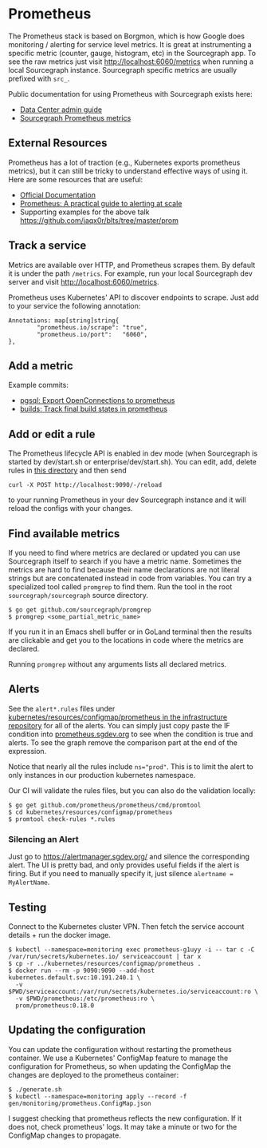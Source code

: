 # Prometheus

The Prometheus stack is based on Borgmon, which is how Google does monitoring /
alerting for service level metrics. It is great at instrumenting a specific
metric (counter, gauge, histogram, etc) in the Sourcegraph app. To see the raw
metrics just visit <http://localhost:6060/metrics> when running a local
Sourcegraph instance.  Sourcegraph specific metrics are usually prefixed with
`src_`.

Public documentation for using Prometheus with Sourcegraph exists here:

* [Data Center admin guide](https://github.com/sourcegraph/deploy-sourcegraph/blob/master/docs/admin-guide.md)
* [Sourcegraph Prometheus metrics](https://github.com/sourcegraph/deploy-sourcegraph/blob/master/docs/prom-metrics.md)

## External Resources

Prometheus has a lot of traction (e.g., Kubernetes exports prometheus metrics),
but it can still be tricky to understand effective ways of using it. Here are
some resources that are useful:

* [Official Documentation](https://prometheus.io/docs/introduction/overview/)
* [Prometheus: A practical guide to alerting at scale](https://docs.google.com/presentation/d/1X1rKozAUuF2MVc1YXElFWq9wkcWv3Axdldl8LOH9Vik/edit)
* Supporting examples for the above talk https://github.com/jaqx0r/blts/tree/master/prom

## Track a service

Metrics are available over HTTP, and Prometheus scrapes them. By default it is
under the path `/metrics`. For example, run your local Sourcegraph dev server
and visit <http://localhost:6060/metrics>.

Prometheus uses Kubernetes' API to discover endpoints to scrape. Just add to
your service the following annotation:

```
Annotations: map[string]string{
        "prometheus.io/scrape": "true",
        "prometheus.io/port":   "6060",
},
```

## Add a metric

Example commits:
* [pgsql: Export OpenConnections to prometheus](https://sourcegraph.com/github.com/sourcegraph/sourcegraph@ccc69ef5cfaa6486e31a5fd1a263f3797a5320be/-/commit)
* [builds: Track final build states in prometheus](https://sourcegraph.com/github.com/sourcegraph/sourcegraph@bff33142f6017b9c2cc552d3c0a2cea7427208ca/-/commit)

## Add or edit a rule

The Prometheus lifecycle API is enabled in dev mode (when Sourcegraph is started by dev/start.sh or enterprise/dev/start.sh).
You can edit, add, delete rules in [this directory](https://sourcegraph.com/github.com/sourcegraph/sourcegraph/-/tree/docker-images/prometheus/config) and then send

```shell script
curl -X POST http://localhost:9090/-/reload
```

to your running Prometheus in your dev Sourcegraph instance and it will reload the configs with your changes.

## Find available metrics

If you need to find where metrics are declared or updated you can use Sourcegraph itself to search if you have a metric name. Sometimes
the metrics are hard to find because their name declarations are not literal strings but are concatenated instead in code from variables.
You can try a specialized tool called `promgrep` to find them. Run the tool in the root `sourcegraph/sourcegraph` source directory.

```
$ go get github.com/sourcegraph/promgrep
$ promgrep <some_partial_metric_name>
```

If you run it in an Emacs shell buffer or in GoLand terminal then the results are clickable and get you to the locations in code
where the metrics are declared.

Running `promgrep` without any arguments lists all declared metrics.

## Alerts

See the `alert*.rules` files under
[kubernetes/resources/configmap/prometheus in the infrastructure repository](https://github.com/sourcegraph/infrastructure/tree/master/kubernetes/resources/configmap/prometheus) for all
of the alerts. You can simply just copy paste the IF condition into
[prometheus.sgdev.org](https://prometheus.sgdev.org/) to see when the condition is true and
alerts. To see the graph remove the comparison part at the end of the expression.

Notice that nearly all the rules include `ns="prod"`. This is to limit the alert
to only instances in our production kubernetes namespace.

Our CI will validate the rules files, but you can also do the validation
locally:

```
$ go get github.com/prometheus/prometheus/cmd/promtool
$ cd kubernetes/resources/configmap/prometheus
$ promtool check-rules *.rules
```

### Silencing an Alert

Just go to https://alertmanager.sgdev.org/ and silence the
corresponding alert. The UI is pretty bad, and only provides useful fields if
the alert is firing. But if you need to manually specify it, just silence
`alertname = MyAlertName`.

## Testing

Connect to the Kubernetes cluster VPN. Then fetch the service account details + run the docker
image.

```
$ kubectl --namespace=monitoring exec prometheus-g1uyy -i -- tar c -C /var/run/secrets/kubernetes.io/ serviceaccount | tar x
$ cp -r ../kubernetes/resources/configmap/prometheus .
$ docker run --rm -p 9090:9090 --add-host kubernetes.default.svc:10.191.240.1 \
  -v $PWD/serviceaccount:/var/run/secrets/kubernetes.io/serviceaccount:ro \
  -v $PWD/prometheus:/etc/prometheus:ro \
  prom/prometheus:0.18.0
```


## Updating the configuration

You can update the configuration without restarting the prometheus
container. We use a Kubernetes' ConfigMap feature to manage the configuration
for Prometheus, so when updating the ConfigMap the changes are deployed to the
prometheus container:

```
$ ./generate.sh
$ kubectl --namespace=monitoring apply --record -f gen/monitoring/prometheus.ConfigMap.json
```

I suggest checking that prometheus reflects the new configuration. If it does
not, check prometheus' logs. It may take a minute or two for the ConfigMap
changes to propagate.
